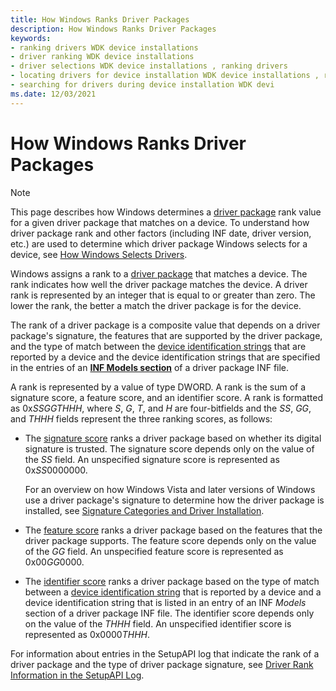 ```yaml
---
title: How Windows Ranks Driver Packages
description: How Windows Ranks Driver Packages
keywords:
- ranking drivers WDK device installations
- driver ranking WDK device installations
- driver selections WDK device installations , ranking drivers
- locating drivers for device installation WDK device installations , ranking drivers
- searching for drivers during device installation WDK devi
ms.date: 12/03/2021
---
```


# How Windows Ranks Driver Packages

> [!NOTE]
> This page describes how Windows determines a [driver package](driver-packages.md) rank value for a given driver package that matches on a device.  To understand how driver package rank and other factors (including INF date, driver version, etc.) are used to determine which driver package Windows selects for a device, see [How Windows Selects Drivers](./overview-of-the-driver-selection-process.md).

Windows assigns a rank to a [driver package](driver-packages.md) that matches a device. The rank indicates how well the driver package matches the device. A driver rank is represented by an integer that is equal to or greater than zero. The lower the rank, the better a match the driver package is for the device.

The rank of a driver package is a composite value that depends on a driver package's signature, the features that are supported by the driver package, and the type of match between the [device identification strings](device-identification-strings.md) that are reported by a device and the device identification strings that are specified in the entries of an [**INF Models section**](inf-models-section.md) of a driver package INF file.

A rank is represented by a value of type DWORD. A rank is the sum of a signature score, a feature score, and an identifier score. A rank is formatted as 0x*SSGGTHHH*, where *S*, *G*, *T*, and *H* are four-bitfields and the *SS*, *GG*, and *THHH* fields represent the three ranking scores, as follows:

-   The [signature score](signature-score--windows-vista-and-later-.md) ranks a driver package based on whether its digital signature is trusted. The signature score depends only on the value of the *SS* field. An unspecified signature score is represented as 0x*SS*0000000.

    For an overview on how Windows Vista and later versions of Windows use a driver package's signature to determine how the driver package is installed, see [Signature Categories and Driver Installation](signature-categories-and-driver-installation.md).

-   The [feature score](feature-score--windows-vista-and-later-.md) ranks a driver package based on the features that the driver package supports. The feature score depends only on the value of the *GG* field. An unspecified feature score is represented as 0x00*GG*0000.

-   The [identifier score](identifier-score--windows-vista-and-later-.md) ranks a driver package based on the type of match between a [device identification string](device-identification-strings.md) that is reported by a device and a device identification string that is listed in an entry of an INF *Models* section of a driver package INF file. The identifier score depends only on the value of the *THHH* field. An unspecified identifier score is represented as 0x0000*THHH*.

For information about entries in the SetupAPI log that indicate the rank of a driver package and the type of driver package signature, see [Driver Rank Information in the SetupAPI Log](driver-rank-information-in-the-setupapi-log.md).
